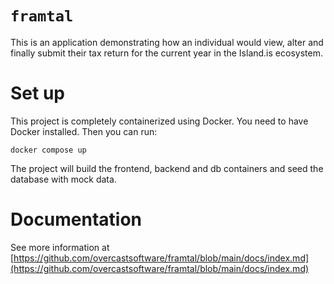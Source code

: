 # `framtal`

This is an application demonstrating how an individual would view, alter and finally submit their tax return for the current year in the Island.is ecosystem.

# Set up

This project is completely containerized using Docker. You need to have Docker installed. Then you can run:

`docker compose up`

The project will build the frontend, backend and db containers and seed the database with mock data.

# Documentation

See more information at [https://github.com/overcastsoftware/framtal/blob/main/docs/index.md](https://github.com/overcastsoftware/framtal/blob/main/docs/index.md)